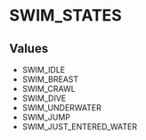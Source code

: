 # SWIM_STATES

## Values
* SWIM_IDLE
* SWIM_BREAST
* SWIM_CRAWL
* SWIM_DIVE
* SWIM_UNDERWATER
* SWIM_JUMP
* SWIM_JUST_ENTERED_WATER
